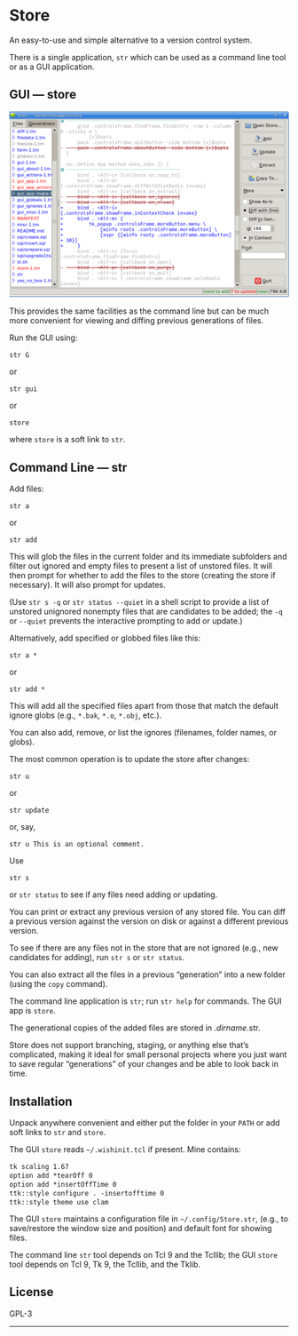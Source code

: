 # Store

An easy-to-use and simple alternative to a version control system.

There is a single application, `str` which can be used as a command line
tool or as a GUI application.

## GUI — store

![Screenshot](images/screenshot.png)

This provides the same facilities as the command line but can be much more
convenient for viewing and diffing previous generations of files.

Run the GUI using:

    str G

or

    str gui

or

    store

where `store` is a soft link to `str`.

## Command Line — str

Add files:

    str a

or

    str add

This will glob the files in the current folder and its immediate subfolders
and filter out ignored and empty files to present a list of unstored files.
It will then prompt for whether to add the files to the store (creating the
store if necessary). It will also prompt for updates.

(Use `str s -q` or `str status --quiet` in a shell script to provide a list
of unstored unignored nonempty files that are candidates to be added; the
`-q` or `--quiet` prevents the interactive prompting to add or update.)

Alternatively, add specified or globbed files like this:

    str a *

or

    str add *

This will add all the specified files apart from those that match the
default ignore globs (e.g., `*.bak`, `*.o`, `*.obj`, etc.).

You can also add, remove, or list the ignores (filenames, folder names, or
globs).

The most common operation is to update the store after changes:

    str u

or

    str update

or, say,

    str u This is an optional comment.

Use

    str s

or `str status` to see if any files need adding or updating.

You can print or extract any previous version of any stored file.
You can diff a previous version against the version on disk or against a
different previous version.

To see if there are any files not in the store that are not ignored (e.g.,
new candidates for adding), run `str s` or `str status`.

You can also extract all the files in a previous “generation” into a new
folder (using the `copy` command).

The command line application is `str`; run `str help` for commands.
The GUI app is `store`.

The generational copies of the added files are stored in _.dirname_.str.

Store does not support branching, staging, or anything else that’s
complicated, making it ideal for small personal projects where you just want
to save regular “generations” of your changes and be able to look back in
time.


## Installation

Unpack anywhere convenient and either put the folder in your `PATH` or add
soft links to `str` and `store`.

The GUI `store` reads `~/.wishinit.tcl` if present. Mine contains:

    tk scaling 1.67
    option add *tearOff 0
    option add *insertOffTime 0
    ttk::style configure . -insertofftime 0
    ttk::style theme use clam

The GUI `store` maintains a configuration file in `~/.config/Store.str`,
(e.g., to save/restore the window size and position) and default font for
showing files.

The command line `str` tool depends on Tcl 9 and the Tcllib; the GUI `store`
tool depends on Tcl 9, Tk 9, the Tcllib, and the Tklib.

## License

GPL-3

---
